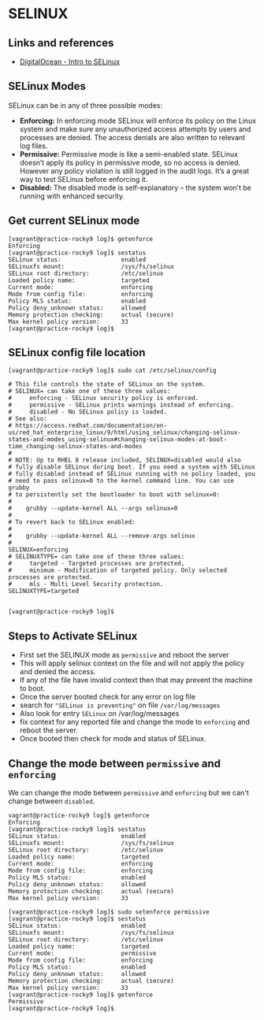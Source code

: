 # SELINUX

## Links and references
 * [DigitalOcean - Intro to SELinux](https://www.digitalocean.com/community/tutorials/an-introduction-to-selinux-on-centos-7-part-1-basic-concepts)
 
## SELinux Modes
SELinux can be in any of three possible modes:

 * **Enforcing:** In enforcing mode SELinux will enforce its policy on the Linux system and make sure any unauthorized access attempts by users and processes are denied. The access denials are also written to relevant log files.
 * **Permissive:** Permissive mode is like a semi-enabled state. SELinux doesn’t apply its policy in permissive mode, so no access is denied. However any policy violation is still logged in the audit logs. It’s a great way to test SELinux before enforcing it.
 * **Disabled:** The disabled mode is self-explanatory – the system won’t be running with enhanced security.

## Get current SELinux mode
```shell
[vagrant@practice-rocky9 log]$ getenforce
Enforcing
[vagrant@practice-rocky9 log]$ sestatus
SELinux status:                 enabled
SELinuxfs mount:                /sys/fs/selinux
SELinux root directory:         /etc/selinux
Loaded policy name:             targeted
Current mode:                   enforcing
Mode from config file:          enforcing
Policy MLS status:              enabled
Policy deny_unknown status:     allowed
Memory protection checking:     actual (secure)
Max kernel policy version:      33
[vagrant@practice-rocky9 log]$ 
```

## SELinux config file location
```shell
[vagrant@practice-rocky9 log]$ sudo cat /etc/selinux/config 

# This file controls the state of SELinux on the system.
# SELINUX= can take one of these three values:
#     enforcing - SELinux security policy is enforced.
#     permissive - SELinux prints warnings instead of enforcing.
#     disabled - No SELinux policy is loaded.
# See also:
# https://access.redhat.com/documentation/en-us/red_hat_enterprise_linux/9/html/using_selinux/changing-selinux-states-and-modes_using-selinux#changing-selinux-modes-at-boot-time_changing-selinux-states-and-modes
#
# NOTE: Up to RHEL 8 release included, SELINUX=disabled would also
# fully disable SELinux during boot. If you need a system with SELinux
# fully disabled instead of SELinux running with no policy loaded, you
# need to pass selinux=0 to the kernel command line. You can use grubby
# to persistently set the bootloader to boot with selinux=0:
#
#    grubby --update-kernel ALL --args selinux=0
#
# To revert back to SELinux enabled:
#
#    grubby --update-kernel ALL --remove-args selinux
#
SELINUX=enforcing
# SELINUXTYPE= can take one of these three values:
#     targeted - Targeted processes are protected,
#     minimum - Modification of targeted policy. Only selected processes are protected.
#     mls - Multi Level Security protection.
SELINUXTYPE=targeted


[vagrant@practice-rocky9 log]$ 

```

## Steps to Activate SELinux
 * First set the SELINUX mode as `permissive` and reboot the server
 * This will apply selinux context on the file and will not apply the policy and denied the access.
 * If any of the file have invalid context then that may prevent the machine to boot.
 * Once the server booted check for any error on log file
 * search for `"SELinux is preventing"` on file `/var/log/messages`
 * Also look for entry `SELinux` on /var/log/messages
 * fix context for any reported file and change the mode to `enforcing` and reboot the server.
 * Once booted then check for mode and status of SELinux.

 ## Change the mode between `permissive` and `enforcing`
 We can change the mode between `permissive` and `enforcing` but we can't change between `disabled`.
 ```shell
 vagrant@practice-rocky9 log]$ getenforce
Enforcing
[vagrant@practice-rocky9 log]$ sestatus
SELinux status:                 enabled
SELinuxfs mount:                /sys/fs/selinux
SELinux root directory:         /etc/selinux
Loaded policy name:             targeted
Current mode:                   enforcing
Mode from config file:          enforcing
Policy MLS status:              enabled
Policy deny_unknown status:     allowed
Memory protection checking:     actual (secure)
Max kernel policy version:      33

[vagrant@practice-rocky9 log]$ sudo setenforce permissive
[vagrant@practice-rocky9 log]$ sestatus
SELinux status:                 enabled
SELinuxfs mount:                /sys/fs/selinux
SELinux root directory:         /etc/selinux
Loaded policy name:             targeted
Current mode:                   permissive
Mode from config file:          enforcing
Policy MLS status:              enabled
Policy deny_unknown status:     allowed
Memory protection checking:     actual (secure)
Max kernel policy version:      33
[vagrant@practice-rocky9 log]$ getenforce 
Permissive
[vagrant@practice-rocky9 log]$ 
```
